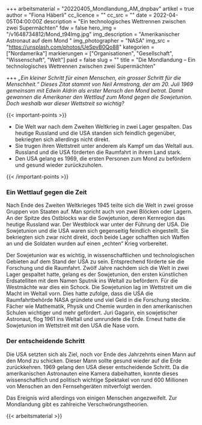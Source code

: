 +++
arbeitsmaterial = "20220405_Mondlandung_AM_dnpbav"
artikel = true
author = "Fiona Häberli"
cc_licence = ""
cc_src = ""
date = 2022-04-05T04:00:00Z
description = "Ein technologisches Wettrennen zwischen zwei Supermächten"
fdw = false
hero_img = "/v1648734812/Mond_t94lmg.jpg"
img_description = "Amerikanischer Astronaut auf dem Mond "
img_photographer = "NASA"
img_src = "https://unsplash.com/photos/UeSpvB0Qo88"
kategorien = ["Nordamerika"]
markierungen = ["Organisationen", "Gesellschaft", "Wissenschaft", "Welt"]
paid = false
slug = ""
title = "Die Mondlandung – Ein technologisches Wettrennen zwischen zwei Supermächten"

+++
_„Ein kleiner Schritt für einen Menschen, ein grosser Schritt für die Menschheit.“ Dieses Zitat stammt von Neil Armstrong, der am 20. Juli 1969 gemeinsam mit Edwin Aldrin als erster Mensch den Mond betrat. Damit gewannen die Amerikaner den Wettlauf zum Mond gegen die Sowjetunion. Doch weshalb war dieser Wettstreit so wichtig?_

{{< important-points >}} 



<ul>

<li>Die Welt war nach dem Zweiten Weltkrieg in zwei Lager gespalten. Das heutige Russland und die USA standen sich feindlich gegenüber, bekriegten sich allerdings nicht direkt.</li>

<li>Sie trugen ihren Wettstreit unter anderem als Kampf um das Weltall aus. Russland und die USA förderten die Raumfahrt in ihrem Land stark.</li>

<li>Den USA gelang es 1969, die ersten Personen zum Mond zu befördern und gesund wieder zurückzuholen.</li>

</ul> {{< /important-points >}}

### Ein Wettlauf gegen die Zeit

Nach Ende des Zweiten Weltkrieges 1945 teilte sich die Welt in zwei grosse Gruppen von Staaten auf. Man spricht auch von zwei Blöcken oder Lagern. An der Spitze des Ostblocks war die Sowjetunion, deren Kernregion das heutige Russland war. Der Westblock war unter der Führung der USA. Die Sowjetunion und die USA waren sich gegenseitig feindlich eingestellt. Sie bekriegten sich zwar nicht direkt, doch beide Lager schafften sich Waffen an und die Soldaten wurden auf einen „echten“ Krieg vorbereitet.

Der Sowjetunion war es wichtig, in wissenschaftlichen und technologischen Gebieten auf dem Stand der USA zu sein. Entsprechend förderte sie die Forschung und die Raumfahrt. Zwölf Jahre nachdem sich die Welt in zwei Lager gespaltet hatte, gelang es der Sowjetunion, den ersten künstlichen Erdsatelliten mit dem Namen Sputnik ins Weltall zu befördern. Für die Westmächte war dies ein Schock. Die Sowjetunion lag im Wettstreit um die Macht im Weltall vorn. Dies hatte zufolge, dass die USA die Raumfahrtbehörde NASA gründete und viel Geld in die Forschung steckte. Fächer wie Mathematik, Physik und Chemie wurden in den amerikanischen Schulen wichtiger und mehr gefördert. Juri Gagarin, ein sowjetischer Astronaut, flog 1961 ins Weltall und umrundete die Erde. Erneut hatte die Sowjetunion im Wettstreit mit den USA die Nase vorn.

### Der entscheidende Schritt

Die USA setzten sich als Ziel, noch vor Ende des Jahrzehnts einen Mann auf den Mond zu schicken. Dieser Mann sollte gesund wieder auf die Erde zurückkehren. 1969 gelang den USA dieser entscheidende Schritt. Da die amerikanischen Astronauten eine Kamera dabeihatten, konnte dieses wissenschaftlich und politisch wichtige Spektakel von rund 600 Millionen von Menschen an den Fernsehgeräten mitverfolgt werden.

Das Ereignis wird allerdings von einigen Menschen angezweifelt. Zur Mondlandung gibt es zahlreiche Verschwörungstheorien.




{{< arbeitsmaterial >}}

